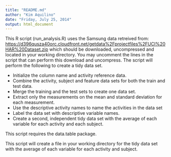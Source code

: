 ```yaml
---
title: "README.md"
author: "Kim Aquilino"
date: "Friday, July 25, 2014"
output: html_document
---
```

This R script (run_analysis.R) uses the Samsung data retreived from: https://d396qusza40orc.cloudfront.net/getdata%2Fprojectfiles%2FUCI%20HAR%20Dataset.zip which should be downloaded, uncompressed and located in your working directory. You may uncomment the lines in the script that can perform this download and uncompress. The script will perform the following to create a tidy data set. 

* Initialize the column name and activity reference data.
* Combine the activity, subject and feature data sets for both the train and test data.
* Merge the training and the test sets to create one data set.
* Extract only the measurements on the mean and standard deviation for each measurement. 
* Use the descriptive activity names to name the activities in the data set
* Label the data set with descriptive variable names. 
* Create a second, independent tidy data set with the average of each variable for each activity and each subject. 

This script requires the data.table package.

This script will create a file in your working directory for the tidy data set with the average of each variable for each activity and subject.